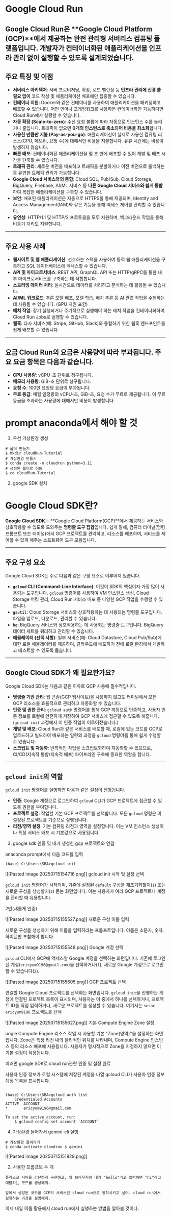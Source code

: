 # Google Cloud Run
Google Cloud Run은 **Google Cloud Platform (GCP)**에서 제공하는 **완전 관리형 서버리스 컴퓨팅 플랫폼**입니다. 개발자가 컨테이너화된 애플리케이션을 인프라 관리 없이 실행할 수 있도록 설계되었습니다.
--- 
## 주요 특징 및 이점 
* **서버리스 아키텍처**: 서버 프로비저닝, 확장, 로드 밸런싱 등 **인프라 관리에 신경 쓸 필요 없이** 코드 작성 및 애플리케이션 배포에만 집중할 수 있습니다. 
* **컨테이너 지원**: Docker와 같은 컨테이너를 사용하여 애플리케이션을 패키징하고 배포할 수 있습니다. 어떤 언어나 프레임워크를 사용하든 컨테이너화만 가능하다면 Cloud Run에서 실행할 수 있습니다. 
* **자동 확장 (Scale-to-zero)**: 수신 요청 볼륨에 따라 자동으로 인스턴스 수를 늘리거나 줄입니다. 트래픽이 없으면 **0개의 인스턴스로 축소되어 비용을 최소화**합니다. 
* **사용한 만큼만 지불 (Pay-as-you-go)**: 애플리케이션이 실제로 사용한 컴퓨팅 리소스(CPU, 메모리, 요청 수)에 대해서만 비용을 지불합니다. 유휴 시간에는 비용이 발생하지 않습니다. 
* **빠른 배포**: 컨테이너화된 애플리케이션을 몇 초 만에 배포할 수 있어 개발 및 배포 시간을 단축할 수 있습니다. 
* **트래픽 관리**: 새로운 버전을 배포하고 트래픽을 분할하거나 이전 버전으로 롤백하는 등 유연한 트래픽 관리가 가능합니다. 
* **Google Cloud 서비스와의 통합**: Cloud SQL, Pub/Sub, Cloud Storage, BigQuery, Firebase, AI/ML 서비스 등 **다른 Google Cloud 서비스와 쉽게 통합**하여 복잡한 애플리케이션을 구축할 수 있습니다. 
* **보안**: 배포된 애플리케이션은 자동으로 HTTPS를 통해 제공되며, Identity and Access Management(IAM)와 같은 기능을 통해 액세스 제어를 관리할 수 있습니다. 
* **유연성**: HTTP/1.1 및 HTTP/2 프로토콜을 모두 지원하며, 백그라운드 작업을 통해 비동기 처리도 지원합니다. 
--- 
## 주요 사용 사례 
* **웹사이트 및 웹 애플리케이션**: 선호하는 스택을 사용하여 동적 웹 애플리케이션을 구축하고 SQL 데이터베이스에 액세스할 수 있습니다. 
* **API 및 마이크로서비스**: REST API, GraphQL API 또는 HTTP/gRPC를 통한 내부 마이크로서비스를 구축하는 데 적합합니다. 
* **스트리밍 데이터 처리**: 실시간으로 데이터를 처리하고 분석하는 데 활용될 수 있습니다. 
* **AI/ML 워크로드**: 추론 모델 배포, 모델 학습, 배치 추론 등 AI 관련 작업을 수행하는 데 사용될 수 있습니다. (GPU 지원 포함) 
* **배치 작업**: 장기 실행되거나 주기적으로 실행해야 하는 배치 작업을 컨테이너화하여 Cloud Run Jobs로 실행할 수 있습니다. 
* **웹훅**: 타사 서비스(예: Stripe, GitHub, Slack)와 통합하기 위한 웹훅 엔드포인트를 쉽게 배포할 수 있습니다. 
--- 
## 요금 Cloud Run의 요금은 사용량에 따라 부과됩니다. 주요 요금 항목은 다음과 같습니다. 

* **CPU 사용량**: vCPU-초 단위로 청구됩니다. 
* **메모리 사용량**: GiB-초 단위로 청구됩니다. 
* **요청 수**: 100만 요청당 요금이 부과됩니다. 
* **무료 등급**: 매월 일정량의 vCPU-초, GiB-초, 요청 수가 무료로 제공됩니다. 이 무료 등급을 초과하는 사용량에 대해서만 비용이 발생합니다.




# prompt anaconda에서 해야 할 것

1. 우선 가상환경 생성
```
# 폴더 만들기 
$ mkdir cloudRun-Tutorial 
# 가상환경 만들기 
$ conda create -n cloudrun python=3.11 
# 생성된 폴더로 이동 
$ cd cloudRun-Tutorial 
```


2. google SDK 설치

# Google Cloud SDK란?

**Google Cloud SDK**는 **Google Cloud Platform(GCP)**에서 제공하는 서비스와 상호작용할 수 있도록 도와주는 **명령줄 도구 집합**입니다. 쉽게 말해, 컴퓨터 터미널(명령 프롬프트 또는 터미널)에서 GCP 프로젝트를 관리하고, 리소스를 배포하며, 서비스를 제어할 수 있게 해주는 소프트웨어 도구 모음입니다.

---

## 주요 구성 요소

Google Cloud SDK는 주로 다음과 같은 구성 요소로 이루어져 있습니다.

* **`gcloud` CLI (Command-Line Interface)**: 이것이 SDK의 핵심이자 가장 많이 사용되는 도구입니다. `gcloud` 명령어를 사용하여 VM 인스턴스 생성, Cloud Storage 버킷 관리, Cloud Run 서비스 배포 등 다양한 GCP 작업을 수행할 수 있습니다.
* **`gsutil`**: Cloud Storage 서비스와 상호작용하는 데 사용되는 명령줄 도구입니다. 파일을 업로드, 다운로드, 관리할 수 있습니다.
* **`bq`**: BigQuery 서비스와 상호작용하는 데 사용되는 명령줄 도구입니다. BigQuery 데이터 세트를 쿼리하고 관리할 수 있습니다.
* **에뮬레이터 (선택 사항)**: 일부 서비스(예: Cloud Datastore, Cloud Pub/Sub)에 대한 로컬 에뮬레이터를 제공하여, 클라우드에 배포하기 전에 로컬 환경에서 개발하고 테스트할 수 있도록 돕습니다.

---

## Google Cloud SDK가 왜 필요한가요?

Google Cloud SDK는 다음과 같은 이유로 GCP 사용에 필수적입니다.

* **명령줄 기반 관리**: 웹 콘솔(GCP 웹사이트)을 사용하지 않고도 터미널에서 모든 GCP 리소스를 효율적으로 관리하고 자동화할 수 있습니다.
* **인증 및 권한 관리**: `gcloud auth` 명령어를 통해 GCP 계정으로 인증하고, 사용자 인증 정보를 로컬에 안전하게 저장하여 GCP 서비스에 접근할 수 있도록 해줍니다. (`gcloud init` 과정에서 이 인증 작업이 이루어졌습니다.)
* **개발 및 배포**: Cloud Run과 같은 서비스를 배포할 때, 로컬에 있는 코드를 GCP로 업로드하고 빌드하여 배포하는 일련의 과정을 `gcloud` 명령어를 통해 쉽게 수행할 수 있습니다.
* **스크립트 및 자동화**: 반복적인 작업을 스크립트화하여 자동화할 수 있으므로, CI/CD(지속적 통합/지속적 배포) 파이프라인 구축에 중요한 역할을 합니다.

---

## `gcloud init`의 역할

`gcloud init` 명령어를 실행하면 다음과 같은 설정이 진행됩니다.

* **인증**: Google 계정으로 로그인하여 `gcloud` CLI가 GCP 프로젝트에 접근할 수 있도록 권한을 부여합니다.
* **프로젝트 설정**: 작업할 기본 GCP 프로젝트를 선택합니다. 모든 `gcloud` 명령은 이 설정된 프로젝트를 기준으로 실행됩니다.
* **리전/영역 설정**: 기본 컴퓨팅 리전과 영역을 설정합니다. 이는 VM 인스턴스 생성이나 특정 서비스 배포 시 기본값으로 사용됩니다.









3. google sdk 인증 및 내가 생성한 gcp 프로젝트와 연결

anaconda prompt에서 다음 코드를 입력

```
(base) C:\Users\SBA>gcloud init
```

![[Pasted image 20250715154716.png]]
gcloud init 시작 및 설정 선택

`gcloud init` 명령어가 시작되며, 기존에 설정된 `default` 구성을 재초기화할지(`1`) 또는 새로운 구성을 생성할지(`2`) 묻는 화면입니다. 이는 사용자가 여러 GCP 프로젝트나 계정을 관리할 때 유용합니다.

2번(새롭게 인증)


![[Pasted image 20250715155527.png]]
새로운 구성 이름 입력

새로운 구성을 생성하기 위해 이름을 입력하라는 프롬프트입니다. 이름은 소문자, 숫자, 하이픈만 포함해야 합니다.


![[Pasted image 20250715155548.png]]
Google 계정 선택

`gcloud` CLI에서 GCP에 액세스할 Google 계정을 선택하는 화면입니다. 기존에 로그인된 계정(`ericyum9196@gmail.com`)을 선택하거나(`1`), 새로운 Google 계정으로 로그인할 수 있습니다(`2`).


![[Pasted image 20250715155605.png]]
GCP 프로젝트 선택

연결할 Google Cloud 프로젝트를 선택하는 화면입니다. `gcloud init`을 진행하는 계정에 연결된 프로젝트 목록이 표시되며, 사용자는 이 중에서 하나를 선택하거나, 프로젝트 ID를 직접 입력하거나, 새로운 프로젝트를 생성할 수 있습니다. 여기서는 `sesac-ericyum9196` 프로젝트를 선택


![[Pasted image 20250715155627.png]]
기본 Compute Engine Zone 설정

oogle Compute Engine 리소스 작업 시 사용할 기본 "Zone(영역)"을 설정하는 화면입니다. Zone은 특정 리전 내의 물리적인 위치를 나타내며, Compute Engine 인스턴스 등의 리소스 배포에 사용됩니다. 사용자가 명시적으로 Zone을 지정하지 않으면 이 기본 설정이 적용됩니다.




이러면 google SDK로 cloud run관련 인증 및 설정 완료


사용자 인증 정보가 로컬 시스템에 저장된 계정을 나열
gcloud CLI가 사용자 인증 정보 계정 목록을 표시합니다.
```

(base) C:\Users\SBA>gcloud auth list
    Credentialed Accounts
ACTIVE  ACCOUNT
*       ericyum9196@gmail.com

To set the active account, run:
    $ gcloud config set account `ACCOUNT`
```




4. 가상환경 들어가서 gemini-cli 실행
```
# 가상환경 들어가기 
$ conda activate cloudrun $ gemini
```


![[Pasted image 20250715151829.png]]

2. 사용한 프롬프트 두 개

```
플라스크 서버를 간단하게 구현하고, 웹 브라우저에 내가 "hello"라고 입력하면 "hi"라고 대답하는 코드를 생성해줘. 

앞에서 생성된 코드를 GCP의 서비스인 cloud run으로 동작시키고 싶어. cloud run에서 실행하는 과정을 설명해줘.   

```



이제 내일 이를 활용해서 cloud run에서 실행하는 방법을 알아볼 것이다.